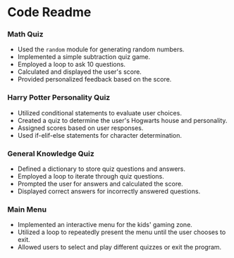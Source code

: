 # Code Readme

### Math Quiz
- Used the `random` module for generating random numbers.
- Implemented a simple subtraction quiz game.
- Employed a loop to ask 10 questions.
- Calculated and displayed the user's score.
- Provided personalized feedback based on the score.

### Harry Potter Personality Quiz
- Utilized conditional statements to evaluate user choices.
- Created a quiz to determine the user's Hogwarts house and personality.
- Assigned scores based on user responses.
- Used if-elif-else statements for character determination.

### General Knowledge Quiz
- Defined a dictionary to store quiz questions and answers.
- Employed a loop to iterate through quiz questions.
- Prompted the user for answers and calculated the score.
- Displayed correct answers for incorrectly answered questions.

### Main Menu
- Implemented an interactive menu for the kids' gaming zone.
- Utilized a loop to repeatedly present the menu until the user chooses to exit.
- Allowed users to select and play different quizzes or exit the program.

